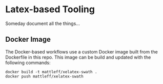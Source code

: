 # Latex-based Tooling

Someday document all the things...

## Docker Image

The Docker-based workflows use a custom Docker image built from the Dockerfile in this repo. This image can be build and updated with the following commands:

```
docker build -t mattleff/xelatex-swath .
docker push mattleff/xelatex-swath
```